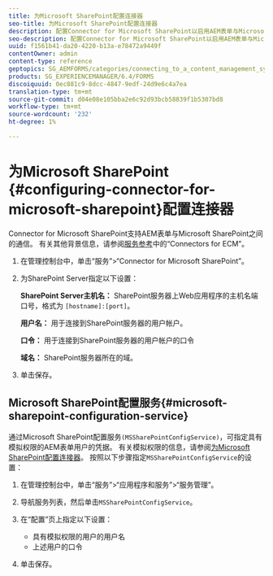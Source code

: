 ```yaml
---
title: 为Microsoft SharePoint配置连接器
seo-title: 为Microsoft SharePoint配置连接器
description: 配置Connector for Microsoft SharePoint以启用AEM表单与Microsoft SharePoint之间的通信。
seo-description: 配置Connector for Microsoft SharePoint以启用AEM表单与Microsoft SharePoint之间的通信。
uuid: f1561b41-da20-4220-b13a-e78472a9449f
contentOwner: admin
content-type: reference
geptopics: SG_AEMFORMS/categories/connecting_to_a_content_management_system
products: SG_EXPERIENCEMANAGER/6.4/FORMS
discoiquuid: 0ec881c9-8dcc-4847-9edf-24d9e6c4a7ea
translation-type: tm+mt
source-git-commit: d04e08e105bba2e6c92d93bcb58839f1b5307bd8
workflow-type: tm+mt
source-wordcount: '232'
ht-degree: 1%

---
```



# 为Microsoft SharePoint {#configuring-connector-for-microsoft-sharepoint}配置连接器

Connector for Microsoft SharePoint支持AEM表单与Microsoft SharePoint之间的通信。 有关其他背景信息，请参阅[服务参考](https://www.adobe.com/go/learn_aemforms_services_63)中的“Connectors for ECM”。

1. 在管理控制台中，单击“服务”>“Connector for Microsoft SharePoint”。
1. 为SharePoint Server指定以下设置：

   **SharePoint Server主机名：** SharePoint服务器上Web应用程序的主机名端口号，格式为 `[hostname]:[port]`。

   **用户名：** 用于连接到SharePoint服务器的用户帐户。

   **口令：** 用于连接到SharePoint服务器的用户帐户的口令

   **域名：** SharePoint服务器所在的域。

1. 单击保存。

## Microsoft SharePoint配置服务{#microsoft-sharepoint-configuration-service}

通过Microsoft SharePoint配置服务`(MSSharePointConfigService)`，可指定具有模拟权限的AEM表单用户的凭据。 有关模拟权限的信息，请参阅[为Microsoft SharePoint配置连接器](https://help.adobe.com/en_US/AEMForms/6.1/SharePointConfig/index.html)。 按照以下步骤指定`MSSharePointConfigService`的设置：

1. 在管理控制台中，单击“服务”>“应用程序和服务”>“服务管理”。
1. 导航服务列表，然后单击`MSSharePointConfigService`。
1. 在“配置”页上指定以下设置：

   * 具有模拟权限的用户的用户名
   * 上述用户的口令

1. 单击保存。

